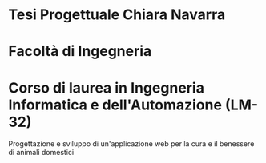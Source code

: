 # Tesi Progettuale Chiara Navarra
# Facoltà di Ingegneria
# Corso di laurea in Ingegneria Informatica e dell'Automazione (LM-32)


Progettazione e sviluppo di un'applicazione web per la cura e il benessere di animali domestici
